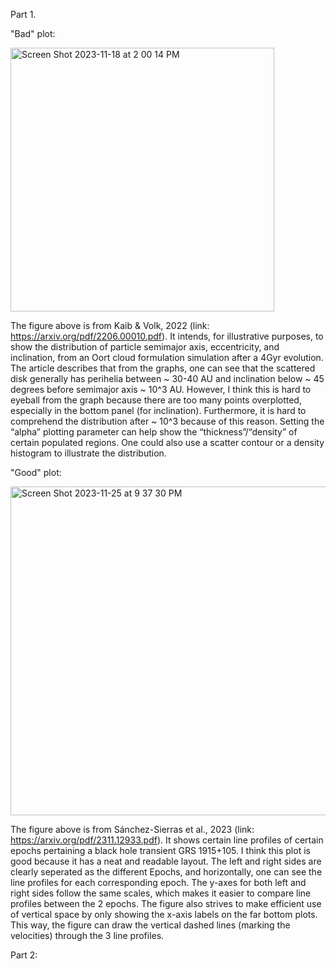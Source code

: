 Part 1.

"Bad" plot:

<img width="422" alt="Screen Shot 2023-11-18 at 2 00 14 PM" src="https://github.com/rpradata-ud/DSPS_RPradata/assets/143296355/fba07525-6aed-49b9-94a4-ca8f7b261668">

The figure above is from Kaib & Volk, 2022 (link: https://arxiv.org/pdf/2206.00010.pdf). It intends, for illustrative purposes, to show the distribution of particle semimajor axis, eccentricity, and inclination, from an Oort cloud formulation simulation after a 4Gyr evolution. The article describes that from the graphs, one can see that the scattered disk generally has perihelia between ~ 30-40 AU and inclination below ~ 45 degrees before semimajor axis ~ 10^3 AU. However, I think this is hard to eyeball from the graph because there are too many points overplotted, especially in the bottom panel (for inclination). Furthermore, it is hard to comprehend the distribution after ~ 10^3 because of this reason. Setting the “alpha” plotting parameter can help show the “thickness”/“density” of certain populated regions. One could also use a scatter contour or a density histogram to illustrate the distribution.

"Good" plot: 

<img width="526" alt="Screen Shot 2023-11-25 at 9 37 30 PM" src="https://github.com/rpradata-ud/DSPS_RPradata/assets/143296355/79ad9104-9501-48b7-98f5-b21c343b7673">

The figure above is from Sánchez-Sierras et al., 2023 (link: https://arxiv.org/pdf/2311.12933.pdf). It shows certain line profiles of certain epochs pertaining a black hole transient GRS 1915+105. I think this plot is good because it has a neat and readable layout. The left and right sides are clearly seperated as the different Epochs, and horizontally, one can see the line profiles for each corresponding epoch. The y-axes for both left and right sides follow the same scales, which makes it easier to compare line profiles between the 2 epochs. The figure also strives to make efficient use of vertical space by only showing the x-axis labels on the far bottom plots. This way, the figure can draw the vertical dashed lines (marking the velocities) through the 3 line profiles.



Part 2:
